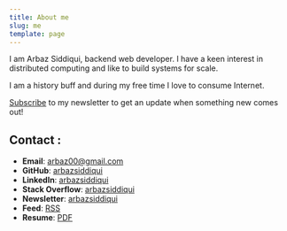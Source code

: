 ```yaml
---
title: About me
slug: me
template: page
---
```


I am Arbaz Siddiqui, backend web developer.
I have a keen interest in distributed computing and like to build systems for scale.

I am a history buff and during my free time I love to consume Internet.

[Subscribe](https://arbazsiddiqui.substack.com) to my newsletter to get an update when something new comes out!

## Contact :

- **Email**: [arbaz00@gmail.com](mailto:arbaz00@gmail.com)
- **GitHub**: [arbazsiddiqui](https://github.com/arbazsiddiqui)
- **LinkedIn**: [arbazsiddiqui](https://www.linkedin.com/in/arbazsiddiqui)
- **Stack Overflow**: [arbazsiddiqui](https://stackoverflow.com/users/5182824/arbaz-siddiqui)
- **Newsletter**: [arbazsiddiqui](https://arbazsiddiqui.substack.com)
- **Feed**: [RSS](https://www.arbazsiddiqui.me/rss.xml)
- **Resume**: [PDF](../images/ArbazSiddiquiResume.pdf)

